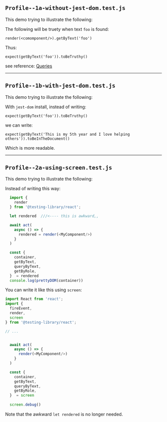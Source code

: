 ##  `Profile--1a-without-jest-dom.test.js` 

This demo trying to illustrate the following: 

The following will be truety when text `foo` is found:

```
render(<comomponent/>).getByText('foo')
```

Thus: 

```
expect(getByText('foo')).toBeTruthy()
```

see reference: [Queries](https://testing-library.com/docs/react-testing-library/cheatsheet/#queries)

---

##  `Profile--1b-with-jest-dom.test.js`

This demo trying to illustrate the following: 

With `jest-dom` install, instead of writing: 

```
expect(getByText('foo')).toBeTruthy()
```

we can write:

```
expect(getByText('This is my 5th year and I love helping others')).toBeInTheDocument()
```

Which is more readable.



---

## `Profile--2a-using-screen.test.js`

This demo trying to illustrate the following: 

Instead of writing this way:

```js
  import {
    render
  } from '@testing-library/react';

  let rendered  ///<---- this is awkward,,

  await act(
    async () => {
      rendered = render(<MyComponent/>)
    }
  )

  const {
    container,
    getByText,
    queryByText,
    getByRole,
  }  = rendered
  console.log(prettyDOM(container))
```

You can write it like this using `screen`:

```js
import React from 'react';
import {
  fireEvent,
  render,
  screen
} from '@testing-library/react';

// ... 


  await act(
    async () => {
      render(<MyComponent/>)
    }
  )

  const {
    container,
    getByText,
    queryByText,
    getByRole,
  }  = screen
  
  screen.debug()
```

Note that the awkward `let rendered` is no longer needed.







